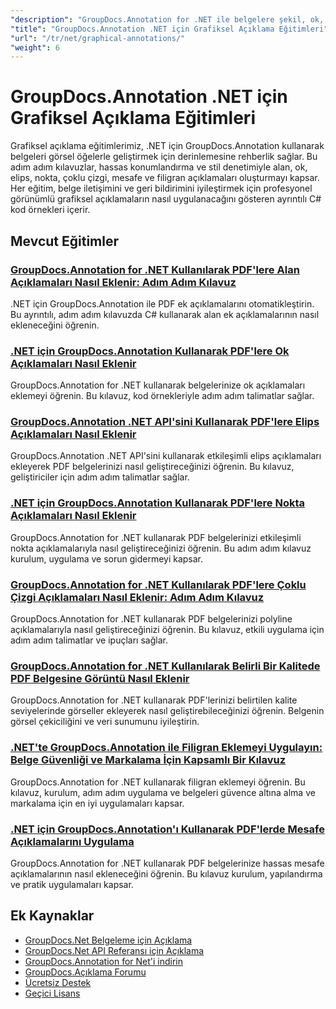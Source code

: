 ```yaml
---
"description": "GroupDocs.Annotation for .NET ile belgelere şekil, ok, resim ve grafik öğeleri eklemeye yönelik kapsamlı eğitimler."
"title": "GroupDocs.Annotation .NET için Grafiksel Açıklama Eğitimleri"
"url": "/tr/net/graphical-annotations/"
"weight": 6
---
```


# GroupDocs.Annotation .NET için Grafiksel Açıklama Eğitimleri

Grafiksel açıklama eğitimlerimiz, .NET için GroupDocs.Annotation kullanarak belgeleri görsel öğelerle geliştirmek için derinlemesine rehberlik sağlar. Bu adım adım kılavuzlar, hassas konumlandırma ve stil denetimiyle alan, ok, elips, nokta, çoklu çizgi, mesafe ve filigran açıklamaları oluşturmayı kapsar. Her eğitim, belge iletişimini ve geri bildirimini iyileştirmek için profesyonel görünümlü grafiksel açıklamaların nasıl uygulanacağını gösteren ayrıntılı C# kod örnekleri içerir.

## Mevcut Eğitimler

### [GroupDocs.Annotation for .NET Kullanılarak PDF'lere Alan Açıklamaları Nasıl Eklenir: Adım Adım Kılavuz](./groupdocs-annotation-net-area-pdf/)
.NET için GroupDocs.Annotation ile PDF ek açıklamalarını otomatikleştirin. Bu ayrıntılı, adım adım kılavuzda C# kullanarak alan ek açıklamalarının nasıl ekleneceğini öğrenin.

### [.NET için GroupDocs.Annotation Kullanarak PDF'lere Ok Açıklamaları Nasıl Eklenir](./add-arrow-annotations-groupdocs-annotation-dotnet/)
GroupDocs.Annotation for .NET kullanarak belgelerinize ok açıklamaları eklemeyi öğrenin. Bu kılavuz, kod örnekleriyle adım adım talimatlar sağlar.

### [GroupDocs.Annotation .NET API'sini Kullanarak PDF'lere Elips Açıklamaları Nasıl Eklenir](./add-ellipse-annotation-groupdocs-annotation-dotnet/)
GroupDocs.Annotation .NET API'sini kullanarak etkileşimli elips açıklamaları ekleyerek PDF belgelerinizi nasıl geliştireceğinizi öğrenin. Bu kılavuz, geliştiriciler için adım adım talimatlar sağlar.

### [.NET için GroupDocs.Annotation Kullanarak PDF'lere Nokta Açıklamaları Nasıl Eklenir](./groupdocs-annotation-net-point-annotations-pdf/)
GroupDocs.Annotation for .NET kullanarak PDF belgelerinizi etkileşimli nokta açıklamalarıyla nasıl geliştireceğinizi öğrenin. Bu adım adım kılavuz kurulum, uygulama ve sorun gidermeyi kapsar.

### [GroupDocs.Annotation for .NET Kullanılarak PDF'lere Çoklu Çizgi Açıklamaları Nasıl Eklenir: Adım Adım Kılavuz](./polyline-annotation-groupdocs-net-guide/)
GroupDocs.Annotation for .NET kullanarak PDF belgelerinizi polyline açıklamalarıyla nasıl geliştireceğinizi öğrenin. Bu kılavuz, etkili uygulama için adım adım talimatlar ve ipuçları sağlar.

### [GroupDocs.Annotation for .NET Kullanılarak Belirli Bir Kalitede PDF Belgesine Görüntü Nasıl Eklenir](./add-image-pdf-quality-groupdocs-annotation-net/)
GroupDocs.Annotation for .NET kullanarak PDF'lerinizi belirtilen kalite seviyelerinde görseller ekleyerek nasıl geliştirebileceğinizi öğrenin. Belgenin görsel çekiciliğini ve veri sunumunu iyileştirin.

### [.NET'te GroupDocs.Annotation ile Filigran Eklemeyi Uygulayın: Belge Güvenliği ve Markalama İçin Kapsamlı Bir Kılavuz](./add-watermark-groupdocs-annotation-net-guide/)
GroupDocs.Annotation for .NET kullanarak filigran eklemeyi öğrenin. Bu kılavuz, kurulum, adım adım uygulama ve belgeleri güvence altına alma ve markalama için en iyi uygulamaları kapsar.

### [.NET için GroupDocs.Annotation'ı Kullanarak PDF'lerde Mesafe Açıklamalarını Uygulama](./implement-distance-annotations-pdfs-groupdocs-dotnet/)
GroupDocs.Annotation for .NET kullanarak PDF belgelerinize hassas mesafe açıklamalarının nasıl ekleneceğini öğrenin. Bu kılavuz kurulum, yapılandırma ve pratik uygulamaları kapsar.

## Ek Kaynaklar

- [GroupDocs.Net Belgeleme için Açıklama](https://docs.groupdocs.com/annotation/net/)
- [GroupDocs.Net API Referansı için Açıklama](https://reference.groupdocs.com/annotation/net/)
- [GroupDocs.Annotation for Net'i indirin](https://releases.groupdocs.com/annotation/net/)
- [GroupDocs.Açıklama Forumu](https://forum.groupdocs.com/c/annotation)
- [Ücretsiz Destek](https://forum.groupdocs.com/)
- [Geçici Lisans](https://purchase.groupdocs.com/temporary-license/)